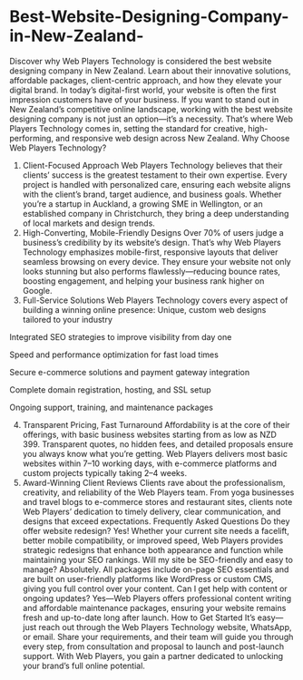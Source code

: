 # Best-Website-Designing-Company-in-New-Zealand-
Discover why Web Players Technology is considered the best website designing company in New Zealand. Learn about their innovative solutions, affordable packages, client-centric approach, and how they elevate your digital brand.
In today’s digital-first world, your website is often the first impression customers have of your business. If you want to stand out in New Zealand’s competitive online landscape, working with the best website designing company is not just an option—it’s a necessity. That’s where Web Players Technology comes in, setting the standard for creative, high-performing, and responsive web design across New Zealand.
Why Choose Web Players Technology?
1. Client-Focused Approach
Web Players Technology believes that their clients’ success is the greatest testament to their own expertise. Every project is handled with personalized care, ensuring each website aligns with the client’s brand, target audience, and business goals. Whether you’re a startup in Auckland, a growing SME in Wellington, or an established company in Christchurch, they bring a deep understanding of local markets and design trends.
2. High-Converting, Mobile-Friendly Designs
Over 70% of users judge a business’s credibility by its website’s design. That’s why Web Players Technology emphasizes mobile-first, responsive layouts that deliver seamless browsing on every device. They ensure your website not only looks stunning but also performs flawlessly—reducing bounce rates, boosting engagement, and helping your business rank higher on Google.
3. Full-Service Solutions
Web Players Technology covers every aspect of building a winning online presence:
Unique, custom web designs tailored to your industry


Integrated SEO strategies to improve visibility from day one


Speed and performance optimization for fast load times


Secure e-commerce solutions and payment gateway integration


Complete domain registration, hosting, and SSL setup


Ongoing support, training, and maintenance packages


4. Transparent Pricing, Fast Turnaround
Affordability is at the core of their offerings, with basic business websites starting from as low as NZD 399. Transparent quotes, no hidden fees, and detailed proposals ensure you always know what you’re getting. Web Players delivers most basic websites within 7–10 working days, with e-commerce platforms and custom projects typically taking 2–4 weeks.
5. Award-Winning Client Reviews
Clients rave about the professionalism, creativity, and reliability of the Web Players team. From yoga businesses and travel blogs to e-commerce stores and restaurant sites, clients note Web Players’ dedication to timely delivery, clear communication, and designs that exceed expectations.
Frequently Asked Questions
Do they offer website redesign?
 Yes! Whether your current site needs a facelift, better mobile compatibility, or improved speed, Web Players provides strategic redesigns that enhance both appearance and function while maintaining your SEO rankings.
Will my site be SEO-friendly and easy to manage?
 Absolutely. All packages include on-page SEO essentials and are built on user-friendly platforms like WordPress or custom CMS, giving you full control over your content.
Can I get help with content or ongoing updates?
 Yes—Web Players offers professional content writing and affordable maintenance packages, ensuring your website remains fresh and up-to-date long after launch.
How to Get Started
It’s easy—just reach out through the Web Players Technology website, WhatsApp, or email. Share your requirements, and their team will guide you through every step, from consultation and proposal to launch and post-launch support. With Web Players, you gain a partner dedicated to unlocking your brand’s full online potential.
